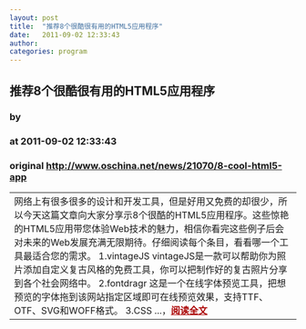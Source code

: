 ```yaml
---
layout: post
title:  "推荐8个很酷很有用的HTML5应用程序"
date:   2011-09-02 12:33:43
author: 
categories: program
---
```


## 推荐8个很酷很有用的HTML5应用程序
### by 
### at 2011-09-02 12:33:43
### original <http://www.oschina.net/news/21070/8-cool-html5-app>

<table width="100%"><tr>
						<td valign="top">网络上有很多很多的设计和开发工具，但是好用又免费的却很少，所以今天这篇文章向大家分享示8个很酷的HTML5应用程序。这些惊艳的HTML5应用带您体验Web技术的魅力，相信你看完这些例子后会对未来的Web发展充满无限期待。仔细阅读每个条目，看看哪一个工具最适合您的需求。 1.vintageJS vintageJS是一款可以帮助你为照片添加自定义复古风格的免费工具，你可以把制作好的复古照片分享到各个社会网络中。 2.fontdragr 这是一个在线字体预览工具，把想预览的字体拖到该网站指定区域即可在线预览效果，支持TTF、OTF、SVG和WOFF格式。 3.CSS ...，<a href="http://www.oschina.net/news/21070/8-cool-html5-app?from=rss" style="font-weight:bold;color:#a00">阅读全文</a></td>
			</tr></table>